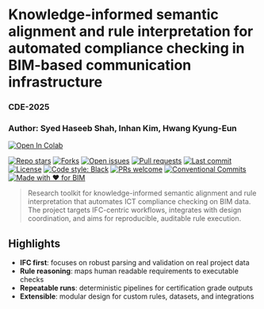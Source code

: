 # Knowledge-informed semantic alignment and rule interpretation for automated compliance checking in BIM-based communication infrastructure
### CDE-2025
### Author: Syed Haseeb Shah, Inhan Kim, Hwang Kyung-Eun

[![Open In Colab](https://colab.research.google.com/assets/colab-badge.svg)](https://colab.research.google.com/drive/1UDvZ7ktPuauhdRbVy2aPTFi_OCaPOX8g?usp=sharing)


[![Repo stars](https://img.shields.io/github/stars/QuantumNovice/CDE-2025-conferenec-ifc?style=flat&logo=github)](https://github.com/QuantumNovice/CDE-2025-conferenec-ifc/stargazers)
[![Forks](https://img.shields.io/github/forks/QuantumNovice/CDE-2025-conferenec-ifc?style=flat)](https://github.com/QuantumNovice/CDE-2025-conferenec-ifc/forks)
[![Open issues](https://img.shields.io/github/issues/QuantumNovice/CDE-2025-conferenec-ifc?style=flat)](https://github.com/QuantumNovice/CDE-2025-conferenec-ifc/issues)
[![Pull requests](https://img.shields.io/github/issues-pr/QuantumNovice/CDE-2025-conferenec-ifc?style=flat)](https://github.com/QuantumNovice/CDE-2025-conferenec-ifc/pulls)
[![Last commit](https://img.shields.io/github/last-commit/QuantumNovice/CDE-2025-conferenec-ifc?style=flat)](https://github.com/QuantumNovice/CDE-2025-conferenec-ifc/commits)
[![License](https://img.shields.io/github/license/QuantumNovice/CDE-2025-conferenec-ifc?style=flat)](https://github.com/QuantumNovice/CDE-2025-conferenec-ifc/blob/main/LICENSE)
[![Code style: Black](https://img.shields.io/badge/code%20style-Black-000000.svg)](https://github.com/psf/black)
[![PRs welcome](https://img.shields.io/badge/PRs-welcome-brightgreen.svg)](https://github.com/QuantumNovice/CDE-2025-conferenec-ifc/pulls)
[![Conventional Commits](https://img.shields.io/badge/commits-conventional-orange.svg)](https://www.conventionalcommits.org)
[![Made with ❤️ for BIM](https://img.shields.io/badge/made%20for-BIM-red.svg)](#)

> Research toolkit for knowledge-informed semantic alignment and rule interpretation that automates ICT compliance checking on BIM data. The project targets IFC-centric workflows, integrates with design coordination, and aims for reproducible, auditable rule execution.

## Highlights

- **IFC first**: focuses on robust parsing and validation on real project data  
- **Rule reasoning**: maps human readable requirements to executable checks  
- **Repeatable runs**: deterministic pipelines for certification grade outputs  
- **Extensible**: modular design for custom rules, datasets, and integrations
